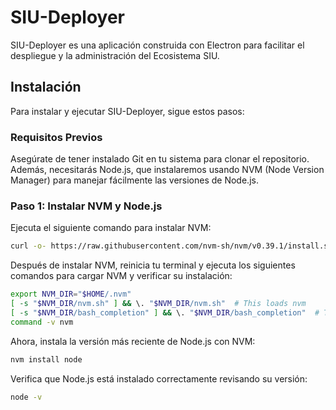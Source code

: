 # SIU-Deployer

SIU-Deployer es una aplicación construida con Electron para facilitar el despliegue y la administración del Ecosistema SIU.

## Instalación

Para instalar y ejecutar SIU-Deployer, sigue estos pasos:

### Requisitos Previos

Asegúrate de tener instalado Git en tu sistema para clonar el repositorio. Además, necesitarás Node.js, que instalaremos usando NVM (Node Version Manager) para manejar fácilmente las versiones de Node.js.

### Paso 1: Instalar NVM y Node.js

Ejecuta el siguiente comando para instalar NVM:

```bash
curl -o- https://raw.githubusercontent.com/nvm-sh/nvm/v0.39.1/install.sh | bash
```

Después de instalar NVM, reinicia tu terminal y ejecuta los siguientes comandos para cargar NVM y verificar su instalación:

```bash
export NVM_DIR="$HOME/.nvm"
[ -s "$NVM_DIR/nvm.sh" ] && \. "$NVM_DIR/nvm.sh"  # This loads nvm
[ -s "$NVM_DIR/bash_completion" ] && \. "$NVM_DIR/bash_completion"  # This loads nvm bash_completion
command -v nvm
```

Ahora, instala la versión más reciente de Node.js con NVM:

```bash
nvm install node
```

Verifica que Node.js está instalado correctamente revisando su versión:

```bash
node -v
```
